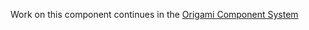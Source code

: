 Work on this component continues in the [Origami Component System](https://github.com/Financial-Times/origami/tree/main/components/forms)
